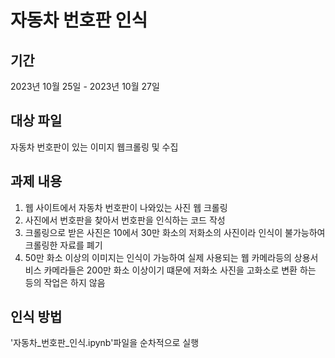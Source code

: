 # 자동차 번호판 인식
## 기간
2023년 10월 25일 - 2023년 10월 27일

## 대상 파일
자동차 번호판이 있는 이미지 웹크롤링 및 수집

## 과제 내용
1. 웹 사이트에서 자동차 번호판이 나와있는 사진 웹 크롤링
2. 사진에서 번호판을 찾아서 번호판을 인식하는 코드 작성
3. 크롤링으로 받은 사진은 10에서 30만 화소의 저화소의 사진이라 인식이 불가능하여 크롤링한 자료를 폐기
4. 50만 화소 이상의 이미지는 인식이 가능하여 실제 사용되는 웹 카메라등의 상용서비스 카메라들은 200만 화소 이상이기 떄문에 저화소 사진을 고화소로 변환 하는 등의 작업은 하지 않음

## 인식 방법
'자동차_번호판_인식.ipynb'파일을 순차적으로 실행